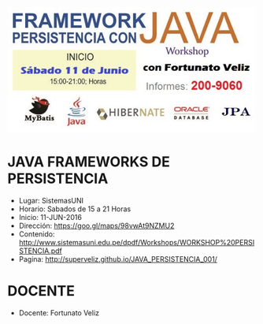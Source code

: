 ![JAVA PERSISTENCIA](https://raw.githubusercontent.com/superveliz/JAVA_PERSISTENCIA_001/master/java_persistencia_001-1.jpg)


# JAVA FRAMEWORKS DE PERSISTENCIA

- Lugar: SistemasUNI
- Horario: Sabados de 15 a 21 Horas
- Inicio: 11-JUN-2016
- Dirección: https://goo.gl/maps/98vwAt9NZMU2
- Contenido: http://www.sistemasuni.edu.pe/dpdf/Workshops/WORKSHOP%20PERSISTENCIA.pdf
- Pagina: http://superveliz.github.io/JAVA_PERSISTENCIA_001/


# DOCENTE

- Docente: Fortunato Veliz


